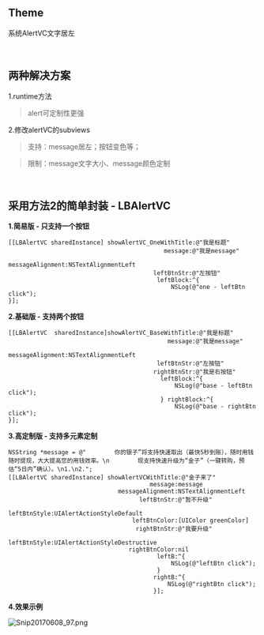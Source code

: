 ## Theme
系统AlertVC文字居左 

</br>


## 两种解决方案
1.runtime方法
>alert可定制性更强

2.修改alertVC的subviews 
>支持：message居左；按钮变色等；

>限制：message文字大小、message颜色定制

</br>


## 采用方法2的简单封装 - LBAlertVC

<b> 1.简易版 - 只支持一个按钮 </b> 

 ```
 [[LBAlertVC sharedInstance] showAlertVC_OneWithTitle:@"我是标题"
                                             message:@"我是message"
                                    messageAlignment:NSTextAlignmentLeft
                                          leftBtnStr:@"左按钮"
                                           leftBlock:^{
                                               NSLog(@"one - leftBtn click");
}];
 ```


<b> 2.基础版 - 支持两个按钮 </b> 

 ```
 [[LBAlertVC  sharedInstance]showAlertVC_BaseWithTitle:@"我是标题"
                                              message:@"我是message"
                                     messageAlignment:NSTextAlignmentLeft
                                           leftBtnStr:@"左按钮"
                                          rightBtnStr:@"我是右按钮"
                                            leftBlock:^{
                                                NSLog(@"base - leftBtn click");
                                            } rightBlock:^{
                                                NSLog(@"base - rightBtn click");
}];
 ```

<b> 3.高定制版 - 支持多元素定制 </b> 

 ```
 NSString *message = @"        你的银子”将支持快速取出（最快5秒到账），随时用钱随时提现，大大提高您的用钱效率。\n        现支持快速升级为“金子”（一键转购，预估“5日内”确认）。\n1.\n2.";
[[LBAlertVC sharedInstance] showAlertVCWithTitle:@"金子来了"
                                         message:message
                                messageAlignment:NSTextAlignmentLeft
                                      leftBtnStr:@"暂不升级"
                                    leftBtnStyle:UIAlertActionStyleDefault
                                    leftBtnColor:[UIColor greenColor]
                                     rightBtnStr:@"我要升级"
                                    leftBtnStyle:UIAlertActionStyleDestructive
                                   rightBtnColor:nil
                                           leftB:^{
                                               NSLog(@"leftBtn click");
                                           }
                                          rightB:^{
                                              NSLog(@"rightBtn click");
                                          }];
 ```

<b> 4.效果示例 </b> 
 
![Snip20170608_97.png](https://ooo.0o0.ooo/2017/06/08/593973a8daa93.png)


